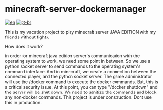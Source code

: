 # minecraft-server-dockermanager
[![en](https://img.shields.io/badge/lang-en-red.svg)](https://github.com/brutalzinn/minecraft-server-dockermanager/blob/master/README.md)
[![pt-br](https://img.shields.io/badge/lang-pt--br-green.svg)](https://github.com/brutalzinn/minecraft-server-dockermanager/blob/master/README.pt.md)

This is my vacation project to play minecraft server JAVA EDITION with my friends without fights.

How does it work?

In order for minecraft java edition server's communication with the operating system to work, we need some point in between. So we use a python socket server to send commands to the operating system's command interface. And in minecraft, we create a connection between the connected player, and the python socket server. The game administrator will use the /docker <command args> command to execute the docker commands.
But, this is a critical security issue. At this point, you can type "/docker shutdown" and the server will be shut down. We need to sanitize the commands and block any non-docker commands.
This project is under construction. Dont use this in production.

